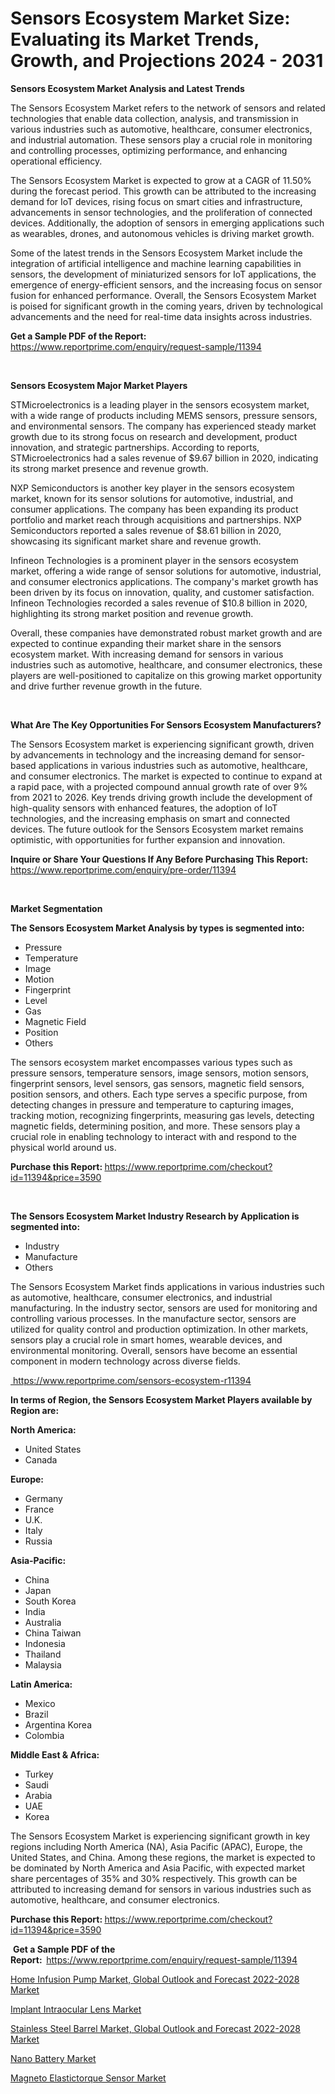 <p><h1>Sensors Ecosystem Market Size: Evaluating its Market Trends, Growth, and Projections 2024 - 2031</h1></p><p><strong>Sensors Ecosystem Market Analysis and Latest Trends</strong></p>
<p><p>The Sensors Ecosystem Market refers to the network of sensors and related technologies that enable data collection, analysis, and transmission in various industries such as automotive, healthcare, consumer electronics, and industrial automation. These sensors play a crucial role in monitoring and controlling processes, optimizing performance, and enhancing operational efficiency.</p><p>The Sensors Ecosystem Market is expected to grow at a CAGR of 11.50% during the forecast period. This growth can be attributed to the increasing demand for IoT devices, rising focus on smart cities and infrastructure, advancements in sensor technologies, and the proliferation of connected devices. Additionally, the adoption of sensors in emerging applications such as wearables, drones, and autonomous vehicles is driving market growth.</p><p>Some of the latest trends in the Sensors Ecosystem Market include the integration of artificial intelligence and machine learning capabilities in sensors, the development of miniaturized sensors for IoT applications, the emergence of energy-efficient sensors, and the increasing focus on sensor fusion for enhanced performance. Overall, the Sensors Ecosystem Market is poised for significant growth in the coming years, driven by technological advancements and the need for real-time data insights across industries.</p></p>
<p><strong>Get a Sample PDF of the Report:&nbsp;</strong> <a href="https://www.reportprime.com/enquiry/request-sample/11394">https://www.reportprime.com/enquiry/request-sample/11394</a></p>
<p>&nbsp;</p>
<p><strong>Sensors Ecosystem Major Market Players</strong></p>
<p><p>STMicroelectronics is a leading player in the sensors ecosystem market, with a wide range of products including MEMS sensors, pressure sensors, and environmental sensors. The company has experienced steady market growth due to its strong focus on research and development, product innovation, and strategic partnerships. According to reports, STMicroelectronics had a sales revenue of $9.67 billion in 2020, indicating its strong market presence and revenue growth.</p><p>NXP Semiconductors is another key player in the sensors ecosystem market, known for its sensor solutions for automotive, industrial, and consumer applications. The company has been expanding its product portfolio and market reach through acquisitions and partnerships. NXP Semiconductors reported a sales revenue of $8.61 billion in 2020, showcasing its significant market share and revenue growth.</p><p>Infineon Technologies is a prominent player in the sensors ecosystem market, offering a wide range of sensor solutions for automotive, industrial, and consumer electronics applications. The company's market growth has been driven by its focus on innovation, quality, and customer satisfaction. Infineon Technologies recorded a sales revenue of $10.8 billion in 2020, highlighting its strong market position and revenue growth.</p><p>Overall, these companies have demonstrated robust market growth and are expected to continue expanding their market share in the sensors ecosystem market. With increasing demand for sensors in various industries such as automotive, healthcare, and consumer electronics, these players are well-positioned to capitalize on this growing market opportunity and drive further revenue growth in the future.</p></p>
<p>&nbsp;</p>
<p><strong>What Are The Key Opportunities For Sensors Ecosystem Manufacturers?</strong></p>
<p><p>The Sensors Ecosystem market is experiencing significant growth, driven by advancements in technology and the increasing demand for sensor-based applications in various industries such as automotive, healthcare, and consumer electronics. The market is expected to continue to expand at a rapid pace, with a projected compound annual growth rate of over 9% from 2021 to 2026. Key trends driving growth include the development of high-quality sensors with enhanced features, the adoption of IoT technologies, and the increasing emphasis on smart and connected devices. The future outlook for the Sensors Ecosystem market remains optimistic, with opportunities for further expansion and innovation.</p></p>
<p><strong>Inquire or Share Your Questions If Any Before Purchasing This Report:</strong> <a href="https://www.reportprime.com/enquiry/pre-order/11394">https://www.reportprime.com/enquiry/pre-order/11394</a></p>
<p>&nbsp;</p>
<p><strong>Market Segmentation</strong></p>
<p><strong>The Sensors Ecosystem Market Analysis by types is segmented into:</strong></p>
<p><ul><li>Pressure</li><li>Temperature</li><li>Image</li><li>Motion</li><li>Fingerprint</li><li>Level</li><li>Gas</li><li>Magnetic Field</li><li>Position</li><li>Others</li></ul></p>
<p><p>The sensors ecosystem market encompasses various types such as pressure sensors, temperature sensors, image sensors, motion sensors, fingerprint sensors, level sensors, gas sensors, magnetic field sensors, position sensors, and others. Each type serves a specific purpose, from detecting changes in pressure and temperature to capturing images, tracking motion, recognizing fingerprints, measuring gas levels, detecting magnetic fields, determining position, and more. These sensors play a crucial role in enabling technology to interact with and respond to the physical world around us.</p></p>
<p><strong>Purchase this Report:&nbsp;</strong><a href="https://www.reportprime.com/checkout?id=11394&price=3590">https://www.reportprime.com/checkout?id=11394&price=3590</a></p>
<p>&nbsp;</p>
<p><strong>The Sensors Ecosystem Market Industry Research by Application is segmented into:</strong></p>
<p><ul><li>Industry</li><li>Manufacture</li><li>Others</li></ul></p>
<p><p>The Sensors Ecosystem Market finds applications in various industries such as automotive, healthcare, consumer electronics, and industrial manufacturing. In the industry sector, sensors are used for monitoring and controlling various processes. In the manufacture sector, sensors are utilized for quality control and production optimization. In other markets, sensors play a crucial role in smart homes, wearable devices, and environmental monitoring. Overall, sensors have become an essential component in modern technology across diverse fields.</p></p>
<p><a href="https://www.reportprime.com/sensors-ecosystem-r11394">&nbsp;https://www.reportprime.com/sensors-ecosystem-r11394</a></p>
<p><strong>In terms of Region, the Sensors Ecosystem Market Players available by Region are:</strong></p>
<p>
    <p> <strong> North America: </strong>
        <ul>
            <li>United States</li>
            <li>Canada</li>
        </ul>
        </p> 
    <p> <strong> Europe: </strong>
        <ul>
            <li>Germany</li>
            <li>France</li>
            <li>U.K.</li>
            <li>Italy</li>
            <li>Russia</li>
        </ul>
        </p> 
    <p> <strong> Asia-Pacific: </strong>
        <ul>
            <li>China</li>
            <li>Japan</li>
            <li>South Korea</li>
            <li>India</li>
            <li>Australia</li>
            <li>China Taiwan</li>
            <li>Indonesia</li>
            <li>Thailand</li>
            <li>Malaysia</li>
        </ul>
        </p> 
    <p> <strong> Latin America: </strong>
        <ul>
            <li>Mexico</li>
            <li>Brazil</li>
            <li>Argentina Korea</li>
            <li>Colombia</li>
        </ul>
        </p> 
    <p> <strong> Middle East & Africa: </strong>
        <ul>
            <li>Turkey</li>
            <li>Saudi</li>
            <li>Arabia</li>
            <li>UAE</li>
            <li>Korea</li>
        </ul>
    </p>
    </p>
<p><p>The Sensors Ecosystem Market is experiencing significant growth in key regions including North America (NA), Asia Pacific (APAC), Europe, the United States, and China. Among these regions, the market is expected to be dominated by North America and Asia Pacific, with expected market share percentages of 35% and 30% respectively. This growth can be attributed to increasing demand for sensors in various industries such as automotive, healthcare, and consumer electronics.</p></p>
<p><strong>Purchase this Report: </strong><a href="https://www.reportprime.com/checkout?id=11394&price=3590">https://www.reportprime.com/checkout?id=11394&price=3590</a></p>
<p>&nbsp;<strong>Get a Sample PDF of the Report:&nbsp;&nbsp;</strong><a href="https://www.reportprime.com/enquiry/request-sample/11394">https://www.reportprime.com/enquiry/request-sample/11394</a></p>
<p><strong></strong></p>
<p><p><a href="https://issuu.com/reportprime-2/docs/home-infusion-pump-market-global-ou_8dc96d1d8bc9b9">Home Infusion Pump Market, Global Outlook and Forecast 2022-2028 Market</a></p><p><a href="https://medium.com/@brendamoreno1988/implant-intraocular-lens-market-research-report-exploring-market-size-and-revenue-analysis-for-a3f641315931">Implant Intraocular Lens Market</a></p><p><a href="https://issuu.com/reportprime-2/docs/stainless-steel-barrel-market-globa_34ad25d7eecbfc">Stainless Steel Barrel Market, Global Outlook and Forecast 2022-2028 Market</a></p><p><a href="https://github.com/RickHolmes3/Market-Research-Report-List-6/blob/main/nano-battery-market.md">Nano Battery Market</a></p><p><a href="https://github.com/Krish2023na/Market-Research-Report-List-6/blob/main/magneto-elastictorque-sensor-market.md">Magneto Elastictorque Sensor Market</a></p></p>